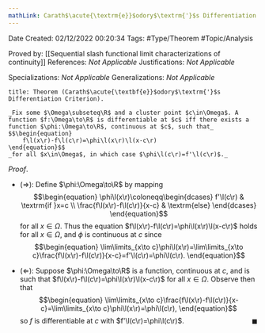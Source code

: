 ```yaml
---
mathLink: Carath$\acute{\textrm{e}}$odory$\textrm{'}$s Differentiation Criterion
---
```


<div class="topSpace"></div>

Date Created: 02/12/2022 00:20:34
Tags: #Type/Theorem #Topic/Analysis

Proved by: [[Sequential slash functional limit characterizations of continuity]]
References: _Not Applicable_
Justifications: _Not Applicable_

Specializations: _Not Applicable_
Generalizations: _Not Applicable_

``` ad-Theorem
title: Theorem (Carath$\acute{\textbf{e}}$odory$\textrm{'}$s Differentiation Criterion).

_Fix some $\Omega\subseteq\R$ and a cluster point $c\in\Omega$. A function $f:\Omega\to\R$ is differentiable at $c$ iff there exists a function $\phi:\Omega\to\R$, continuous at $c$, such that_
$$\begin{equation}
    f\l(x\r)-f\l(c\r)=\phi\l(x\r)\l(x-c\r)
\end{equation}$$
_for all $x\in\Omega$, in which case $\phi\l(c\r)=f'\l(c\r)$._

```

_Proof_.
* ($\Rightarrow$): Define $\phi:\Omega\to\R$ by mapping
$$\begin{equation}
    \phi\l(x\r)\coloneqq\begin{dcases}
        f'\l(c\r) & \textrm{if }x=c \\
        \frac{f\l(x\r)-f\l(c\r)}{x-c} & \textrm{else}
    \end{dcases}
\end{equation}$$
for all $x\in\Omega$. Thus the equation $f\l(x\r)-f\l(c\r)=\phi\l(x\r)\l(x-c\r)$ holds for all $x\in\Omega$, and $\phi$ is continuous at $c$ since
$$\begin{equation}
    \lim\limits_{x\to c}\phi\l(x\r)=\lim\limits_{x\to c}\frac{f\l(x\r)-f\l(c\r)}{x-c}=f'\l(c\r)=\phi\l(c\r).
\end{equation}$$

* ($\Leftarrow$): Suppose $\phi:\Omega\to\R$ is a function, continuous at $c$, and is such that $f\l(x\r)-f\l(c\r)=\phi\l(x\r)\l(x-c\r)$ for all $x\in\Omega$. Observe then that
$$\begin{equation}
    \lim\limits_{x\to c}\frac{f\l(x\r)-f\l(c\r)}{x-c}=\lim\limits_{x\to c}\phi\l(x\r)=\phi\l(c\r),
\end{equation}$$
so $f$ is differentiable at $c$ with $f'\l(c\r)=\phi\l(c\r)$.<span style="float:right;">$\blacksquare$</span>
